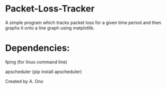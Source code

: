 # Packet-Loss-Tracker

A simple program which tracks packet loss for a given time period and then graphs it onto a line graph using matplotlib.

# Dependencies:

fping (for linux command line)

apscheduler (pip install apscheduler)


Created by A. Ono